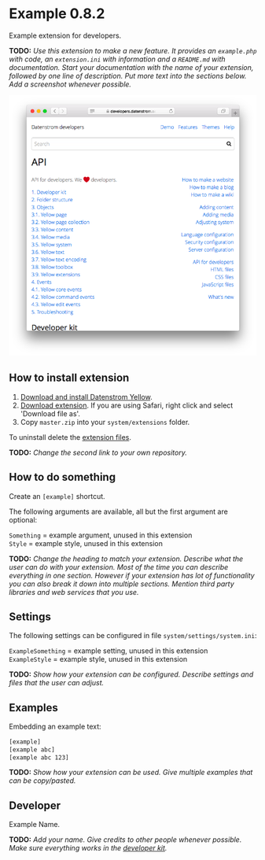 Example 0.8.2
=============
Example extension for developers.

**TODO:** *Use this extension to make a new feature. It provides an `example.php` with code, an `extension.ini` with information and a `README.md` with documentation. Start your documentation with the name of your extension, followed by one line of description. Put more text into the sections below. Add a screenshot whenever possible.* 

<p align="center"><img src="example-screenshot.png?raw=true" alt="Screenshot"></p>

## How to install extension

1. [Download and install Datenstrom Yellow](https://github.com/datenstrom/yellow/).
2. [Download extension](https://github.com/schulle4u/yellow-extension-example/archive/master.zip). If you are using Safari, right click and select 'Download file as'.
3. Copy `master.zip` into your `system/extensions` folder.

To uninstall delete the [extension files](extension.ini).

**TODO:** *Change the second link to your own repository.*

## How to do something

Create an `[example]` shortcut. 

The following arguments are available, all but the first argument are optional:

`Something` = example argument, unused in this extension    
`Style` = example style, unused in this extension

**TODO:** *Change the heading to match your extension. Describe what the user can do with your extension. Most of the time you can describe everything in one section. However if your extension has lot of functionality you can also break it down into multiple sections. Mention third party libraries and web services that you use.*

## Settings

The following settings can be configured in file `system/settings/system.ini`:

`ExampleSomething` = example setting, unused in this extension  
`ExampleStyle` = example style, unused in this extension  

**TODO:** *Show how your extension can be configured. Describe settings and files that the user can adjust.*

## Examples

Embedding an example text:

    [example]
    [example abc]
    [example abc 123]

**TODO:** *Show how your extension can be used. Give multiple examples that can be copy/pasted.*

## Developer

Example Name.

**TODO:** *Add your name. Give credits to other people whenever possible. Make sure everything works in the [developer kit](https://github.com/datenstrom/yellow-developers).*
